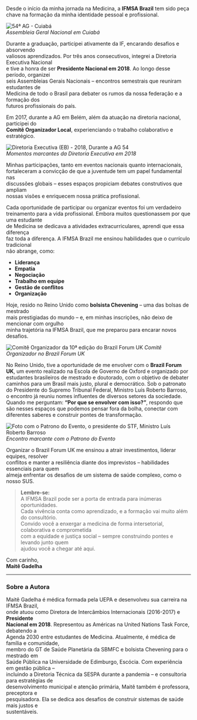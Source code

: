 Desde o início da minha jornada na Medicina, a **IFMSA Brazil** tem sido peça  
chave na formação da minha identidade pessoal e profissional.  

![54ª AG - Cuiabá](https://cdn.jsdelivr.net/gh/ifmsabrazil/dataifmsabrazil/noticias/new/images/98af670c0a2065b0592b64cf896ca70b.jpg)  
*Assembleia Geral Nacional em Cuiabá*

Durante a graduação, participei ativamente da IF, encarando desafios e absorvendo  
valiosos aprendizados. Por três anos consecutivos, integrei a Diretoria Executiva Nacional  
e tive a honra de ser **Presidente Nacional em 2018**. Ao longo desse período, organizei  
seis Assembleias Gerais Nacionais – encontros semestrais que reuniram estudantes de  
Medicina de todo o Brasil para debater os rumos da nossa federação e a formação dos  
futuros profissionais do país.

Em 2017, durante a AG em Belém, além da atuação na diretoria nacional, participei do  
**Comitê Organizador Local**, experienciando o trabalho colaborativo e estratégico.  

![Diretoria Executiva (EB) - 2018, Durante a AG 54](https://cdn.jsdelivr.net/gh/ifmsabrazil/dataifmsabrazil/noticias/new/images/9ce05f92d717e86f3734afa273f18a1e.jpg)  
*Momentos marcantes da Diretoria Executiva em 2018*

Minhas participações, tanto em eventos nacionais quanto internacionais,  
fortaleceram a convicção de que a juventude tem um papel fundamental nas  
discussões globais – esses espaços propiciam debates construtivos que ampliam  
nossas visões e enriquecem nossa prática profissional.

Cada oportunidade de participar ou organizar eventos foi um verdadeiro  
treinamento para a vida profissional. Embora muitos questionassem por que uma estudante  
de Medicina se dedicava a atividades extracurriculares, aprendi que essa diferença  
faz toda a diferença. A IFMSA Brazil me ensinou habilidades que o currículo tradicional  
não abrange, como:

- **Liderança**  
- **Empatia**  
- **Negociação**  
- **Trabalho em equipe**  
- **Gestão de conflitos**  
- **Organização**

Hoje, resido no Reino Unido como **bolsista Chevening** – uma das bolsas de mestrado  
mais prestigiadas do mundo – e, em minhas inscrições, não deixo de mencionar com orgulho  
minha trajetória na IFMSA Brazil, que me preparou para encarar novos desafios.

![Comitê Organizador da 10ª edição do Brazil Forum UK](https://cdn.jsdelivr.net/gh/ifmsabrazil/dataifmsabrazil/noticias/new/images/ea019302c14edfd9a3f631da768bc80d.jpg) 
*Comitê Organizador no Brazil Forum UK*

No Reino Unido, tive a oportunidade de me envolver com o **Brazil Forum UK**, um evento realizado na Escola de Governo de Oxford e organizado por estudantes brasileiros de mestrado e doutorado, com o objetivo de debater caminhos para um Brasil mais justo, plural e democrático. Sob o patronato do Presidente do Supremo Tribunal Federal, Ministro Luís Roberto Barroso, o encontro já reuniu nomes influentes de diversos setores da sociedade. Quando me perguntam: **“Por que se envolver com isso?”**, respondo que são nesses espaços que podemos pensar fora da bolha, conectar com diferentes saberes e construir pontes de transformação.

![Foto com o Patrono do Evento, o presidente do STF, Ministro Luís Roberto Barroso](https://cdn.jsdelivr.net/gh/ifmsabrazil/dataifmsabrazil/noticias/new/images/b4c4d040f6b37d74e402de920c16ab60.jpg)  
*Encontro marcante com o Patrono do Evento*

Organizar o Brazil Forum UK me ensinou a atrair investimentos, liderar equipes, resolver  
conflitos e manter a resiliência diante dos imprevistos – habilidades essenciais para quem  
almeja enfrentar os desafios de um sistema de saúde complexo, como o nosso SUS.

> **Lembre-se:**  
> A IFMSA Brazil pode ser a porta de entrada para inúmeras oportunidades.  
> Cada vivência conta como aprendizado, e a formação vai muito além do consultório.  
> Convido você a enxergar a medicina de forma intersetorial, colaborativa e comprometida  
> com a equidade e justiça social – sempre construindo pontes e levando junto quem  
> ajudou você a chegar até aqui.

Com carinho,  
**Maitê Gadelha**

---

### Sobre a Autora

Maitê Gadelha é médica formada pela UEPA e desenvolveu sua carreira na IFMSA Brazil,  
onde atuou como Diretora de Intercâmbios Internacionais (2016-2017) e **Presidente  
Nacional em 2018**. Representou as Américas na United Nations Task Force, debatendo a  
Agenda 2030 entre estudantes de Medicina. Atualmente, é médica de família e comunidade,  
membro do GT de Saúde Planetária da SBMFC e bolsista Chevening para o mestrado em  
Saúde Pública na Universidade de Edimburgo, Escócia. Com experiência em gestão pública –  
incluindo a Diretoria Técnica da SESPA durante a pandemia – e consultoria para estratégias de  
desenvolvimento municipal e atenção primária, Maitê também é professora, preceptora e  
pesquisadora. Ela se dedica aos desafios de construir sistemas de saúde mais justos e  
sustentáveis.
